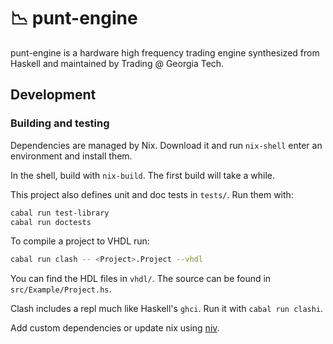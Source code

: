 # 📉 punt-engine
punt-engine is a hardware high frequency trading engine synthesized from Haskell and maintained by Trading @ Georgia Tech.

## Development

### Building and testing

Dependencies are managed by Nix. Download it and run `nix-shell` enter an environment and install them.

In the shell, build with `nix-build`. The first build will take a while.

This project also defines unit and doc tests in `tests/`. Run them with:

```bash
cabal run test-library
cabal run doctests
```

To compile a project to VHDL run:

```bash
cabal run clash -- <Project>.Project --vhdl
```

You can find the HDL files in `vhdl/`. The source can be found in `src/Example/Project.hs`.

Clash includes a repl much like Haskell's `ghci`. Run it with `cabal run clashi`.

Add custom dependencies or update nix using [niv](https://hackage.haskell.org/package/niv).
